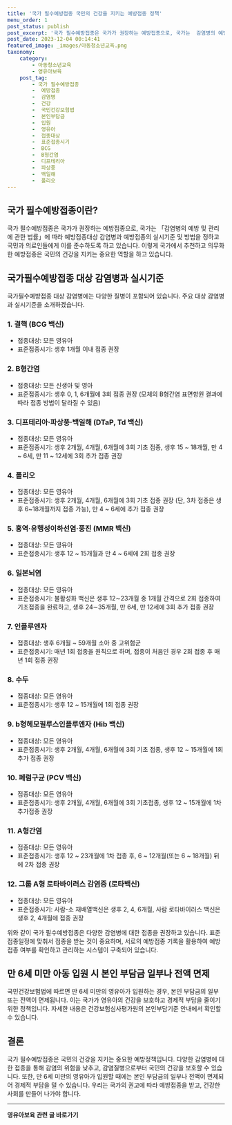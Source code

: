 ```yaml
---
title: '국가 필수예방접종 국민의 건강을 지키는 예방접종 정책'
menu_order: 1
post_status: publish
post_excerpt: '국가 필수예방접종은 국가가 권장하는 예방접종으로, 국가는  감염병의 예방 및 관리에 관한 법률 에 따라 예방접종대상 감염병과 예방접종의 실시기준 및 방법을 정하고 국민과 의료인들에게 이를 준수하도록 하고 있습니다. 이렇게 국가에서 추천하고 의무화한 예방접종은 국민의 건강을 지키는 중요한 역할을 하고 있습니다.'
post_date: 2023-12-04 00:14:41
featured_image: _images/아동청소년교육.png
taxonomy:
    category:
        - 아동청소년교육
        - 영유아보육
    post_tag:
        - 국가 필수예방접종
        -  예방접종
        -  감염병
        -  건강
        -  국민건강보험법
        -  본인부담금
        -  입원
        -  영유아
        -  접종대상
        -  표준접종시기
        -  BCG
        -  B형간염
        -  디프테리아
        -  파상풍
        -  백일해
        -  폴리오
---
```



## 국가 필수예방접종이란?
국가 필수예방접종은 국가가 권장하는 예방접종으로, 국가는 「감염병의 예방 및 관리에 관한 법률」에 따라 예방접종대상 감염병과 예방접종의 실시기준 및 방법을 정하고 국민과 의료인들에게 이를 준수하도록 하고 있습니다. 이렇게 국가에서 추천하고 의무화한 예방접종은 국민의 건강을 지키는 중요한 역할을 하고 있습니다.

## 국가필수예방접종 대상 감염병과 실시기준
국가필수예방접종 대상 감염병에는 다양한 질병이 포함되어 있습니다. 주요 대상 감염병과 실시기준을 소개하겠습니다.

### 1. 결핵 (BCG 백신)
- 접종대상: 모든 영유아
- 표준접종시기: 생후 1개월 이내 접종 권장

### 2. B형간염
- 접종대상: 모든 신생아 및 영아
- 표준접종시기: 생후 0, 1, 6개월에 3회 접종 권장 (모체의 B형간염 표면항원 결과에 따라 접종 방법이 달라질 수 있음)

### 3. 디프테리아·파상풍·백일해 (DTaP, Td 백신)
- 접종대상: 모든 영유아
- 표준접종시기: 생후 2개월, 4개월, 6개월에 3회 기초 접종, 생후 15 ~ 18개월, 만 4 ~ 6세, 만 11 ~ 12세에 3회 추가 접종 권장

### 4. 폴리오
- 접종대상: 모든 영유아
- 표준접종시기: 생후 2개월, 4개월, 6개월에 3회 기초 접종 권장 (단, 3차 접종은 생후 6~18개월까지 접종 가능), 만 4 ~ 6세에 추가 접종 권장

### 5. 홍역·유행성이하선염·풍진 (MMR 백신)
- 접종대상: 모든 영유아
- 표준접종시기: 생후 12 ~ 15개월과 만 4 ~ 6세에 2회 접종 권장

### 6. 일본뇌염
- 접종대상: 모든 영유아
- 표준접종시기: 불활성화 백신은 생후 12∼23개월 중 1개월 간격으로 2회 접종하여 기초접종을 완료하고, 생후 24∼35개월, 만 6세, 만 12세에 3회 추가 접종 권장

### 7. 인플루엔자
- 접종대상: 생후 6개월 ~ 59개월 소아 중 고위험군
- 표준접종시기: 매년 1회 접종을 원칙으로 하며, 접종이 처음인 경우 2회 접종 후 매년 1회 접종 권장

### 8. 수두
- 접종대상: 모든 영유아
- 표준접종시기: 생후 12 ~ 15개월에 1회 접종 권장

### 9. b형헤모필루스인플루엔자 (Hib 백신)
- 접종대상: 모든 영유아
- 표준접종시기: 생후 2개월, 4개월, 6개월에 3회 기초 접종, 생후 12 ~ 15개월에 1회 추가 접종 권장 

### 10. 폐렴구균 (PCV 백신)
- 접종대상: 모든 영유아
- 표준접종시기: 생후 2개월, 4개월, 6개월에 3회 기초접종, 생후 12 ~ 15개월에 1차 추가접종 권장

### 11. A형간염
- 접종대상: 모든 영유아
- 표준접종시기: 생후 12 ~ 23개월에 1차 접종 후, 6 ~ 12개월(또는 6 ~ 18개월) 뒤에 2차 접종 권장

### 12. 그룹 A형 로타바이러스 감염증 (로타백신)
- 접종대상: 모든 영유아
- 표준접종시기: 사람-소 재배열백신은 생후 2, 4, 6개월, 사람 로타바이러스 백신은 생후 2, 4개월에 접종 권장

위와 같이 국가 필수예방접종은 다양한 감염병에 대한 접종을 권장하고 있습니다. 표준접종일정에 맞춰서 접종을 받는 것이 중요하며, 서로의 예방접종 기록을 활용하여 예방접종 여부를 확인하고 관리하는 시스템이 구축되어 있습니다.

## 만 6세 미만 아동 입원 시 본인 부담금 일부나 전액 면제
국민건강보험법에 따르면 만 6세 미만의 영유아가 입원하는 경우, 본인 부담금의 일부 또는 전액이 면제됩니다. 이는 국가가 영유아의 건강을 보호하고 경제적 부담을 줄이기 위한 정책입니다. 자세한 내용은 건강보험심사평가원의 본인부담기준 안내에서 확인할 수 있습니다.

## 결론
국가 필수예방접종은 국민의 건강을 지키는 중요한 예방정책입니다. 다양한 감염병에 대한 접종을 통해 감염의 위험을 낮추고, 감염질병으로부터 국민의 건강을 보호할 수 있습니다. 또한, 만 6세 미만의 영유아가 입원할 때에는 본인 부담금의 일부나 전액이 면제되어 경제적 부담을 덜 수 있습니다. 우리는 국가의 권고에 따라 예방접종을 받고, 건강한 사회를 만들어 나가야 합니다.
<!-- wp:separator -->
<hr class="wp-block-separator has-alpha-channel-opacity"/>
<!-- /wp:separator -->

<!-- wp:group {"backgroundColor":"base","layout":{"type":"constrained"}} -->
<div class="wp-block-group has-base-background-color has-background"><!-- wp:paragraph {"align":"center","fontSize":"medium"} -->
<p class="has-text-align-center has-large-font-size"><strong>영유아보육 관련 글 바로가기</strong></p>
<!-- /wp:paragraph -->


<!-- wp:latest-posts
{"categories":[{"id":30841,"count":19,"description":"","link":"https://uknowlaw.com/category/%ec%98%81%ec%9c%a0%ec%95%84%eb%b3%b4%ec%9c%a1/","name":"영유아보육","slug":"영유아보육","taxonomy":"category","parent":0,"meta":[],"_links":{"self":[{"href":"https://uknowlaw.com/wp-json/wp/v2/categories/30841"}],"collection":[{"href":"https://uknowlaw.com/wp-json/wp/v2/categories"}],"about":[{"href":"https://uknowlaw.com/wp-json/wp/v2/taxonomies/category"}],"wp:post_type":[{"href":"https://uknowlaw.com/wp-json/wp/v2/posts?categories=30841"}],"curies":[{"name":"wp","href":"https://api.w.org/{rel}","templated":true}]}}],"postsToShow":100,"excerptLength":28,"postLayout":"grid","columns":2,"featuredImageAlign":"left","featuredImageSizeSlug":"large","fontSize":"small"} /--></div>
<!-- /wp:group -->